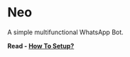 # Neo
A simple multifunctional WhatsApp Bot.

**Read - [How To Setup?](https://github.com/AbhiDevOfficial/Neo/wiki/INSTALLATION-TUTORIAL)**
